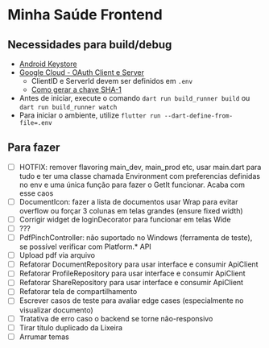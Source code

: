 # Minha Saúde Frontend

## Necessidades para build/debug

-   [Android Keystore](https://docs.flutter.dev/deployment/android#sign-the-app)
-   [Google Cloud - OAuth Client e Server](https://developer.android.com/identity/sign-in/credential-manager-siwg#set-google)
    -   ClientID e ServerId devem ser definidos em `.env`
    -   [Como gerar a chave SHA-1](https://stackoverflow.com/questions/51845559/generate-sha-1-for-flutter-react-native-android-native-app)
-   Antes de iniciar, execute o comando `dart run build_runner build` ou `dart run build_runner watch`
-   Para iniciar o ambiente, utilize `flutter run --dart-define-from-file=.env`

## Para fazer

-   [ ] HOTFIX: remover flavoring main_dev, main_prod etc, usar main.dart para tudo e ter uma classe chamada Environment com preferencias definidas no env e uma única função para fazer o GetIt funcionar. Acaba com esse caos
-   [ ] DocumentIcon: fazer a lista de documentos usar Wrap para evitar overflow ou forçar 3 colunas em telas grandes (ensure fixed width)
-   [ ] Corrigir widget de loginDecorator para funcionar em telas Wide
-   [ ] ???
-   [ ] PdfPinchController: não suportado no Windows (ferramenta de teste), se possível verificar com Platform.\* API
-   [ ] Upload pdf via arquivo
-   [ ] Refatorar DocumentRepository para usar interface e consumir ApiClient
-   [ ] Refatorar ProfileRepository para usar interface e consumir ApiClient
-   [ ] Refatorar ShareRepository para usar interface e consumir ApiClient
-   [ ] Refatorar tela de compartilhamento
-   [ ] Escrever casos de teste para avaliar edge cases (especialmente no visualizar documento)
-   [ ] Tratativa de erro caso o backend se torne não-responsivo
-   [ ] Tirar título duplicado da Lixeira
-   [ ] Arrumar temas
